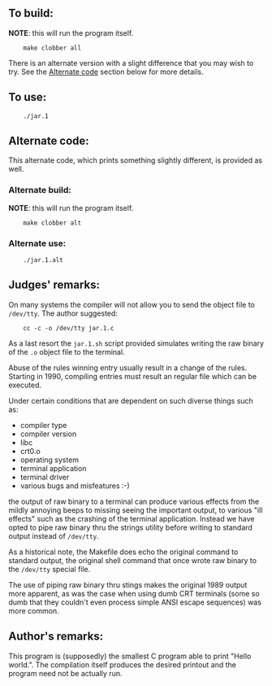 ## To build:

**NOTE**: this will run the program itself.

``` <!---sh-->
    make clobber all
```

There is an alternate version with a slight difference that you may wish to try.
See the [Alternate code](#alternate-code) section below for more details.


## To use:

``` <!---sh-->
    ./jar.1
```


## Alternate code:

This alternate code, which prints something slightly different, is provided as well.


### Alternate build:

**NOTE**: this will run the program itself.

``` <!---sh-->
    make clobber alt
```


### Alternate use:

``` <!---sh-->
    ./jar.1.alt
```


## Judges' remarks:

On many systems the compiler will not allow you to send the object file to
`/dev/tty`.  The author suggested:

``` <!---sh-->
    cc -c -o /dev/tty jar.1.c
```

As a last resort the `jar.1.sh` script provided simulates
writing the raw binary of the `.o` object file to the terminal.

Abuse of the rules winning entry usually result in a change of the rules.
Starting in 1990, compiling entries must result an regular file
which can be executed.

Under certain conditions that are dependent on such diverse things such as:

- compiler type
- compiler version
- libc
- crt0.o
- operating system
- terminal application
- terminal driver
- various bugs and misfeatures :-)

the output of raw binary to a terminal can produce various effects
from the mildly annoying beeps to missing seeing the important
output, to various "ill effects" such as the crashing of the terminal
application.  Instead we have opted to pipe raw binary thru the
strings utility before writing to standard output instead of
`/dev/tty`.

As a historical note, the Makefile does echo the original command
to standard output, the original shell command that once wrote raw
binary to the `/dev/tty` special file.

The use of piping raw binary thru stings makes the original 1989 output
more apparent, as was the case when using dumb CRT terminals (some
so dumb that they couldn't even process simple ANSI escape sequences)
was more common.


## Author's remarks:

This program is (supposedly) the smallest C program able to print "Hello
world.". The compilation itself produces the desired printout and the program
need not be actually run.


<!--

    Copyright © 1984-2024 by Landon Curt Noll. All Rights Reserved.

    You are free to share and adapt this file under the terms of this license:

        Creative Commons Attribution-ShareAlike 4.0 International (CC BY-SA 4.0)

    For more information, see:

        https://creativecommons.org/licenses/by-sa/4.0/

-->
